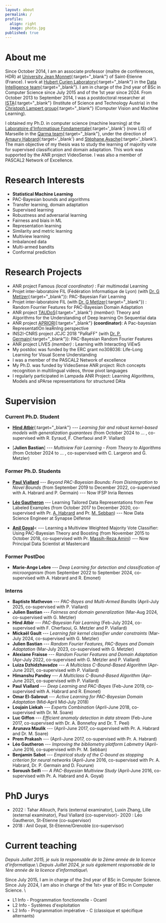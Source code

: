 ```yaml
---
layout: about
permalink: /
profile:
  align: right
  image: photo.jpg
published: true
---
```


# About me

Since October 2014, I am an associate professor (maître de conférences, HDR) at [University Jean Monnet](https://portail.univ-st-etienne.fr){:target="_blank"} of Saint-Etienne (France).
I work at [Hubert Curien Laboratory](http://laboratoirehubertcurien.fr){:target="_blank"} in the [Data Intelligence team](https://laboratoirehubertcurien.univ-st-etienne.fr/en/teams/data-intelligence.html){:target="_blank"}. I am in charge of the 2nd year of BSc in Computer Science since July 2015 and of the 1st year since 2024. From October 2013 to September 2014, I was a postdoctoral researcher at [ISTA](https://ist.ac.at/){:target="_blank"} (Institute of Science and Technology Austria) in the [Christoph Lampert group](http://pub.ist.ac.at/~chl/){:target="_blank"} (Computer Vision and Machine Learning).

I obtained my Ph.D. in computer science (machine learning) at the [Laboratoire d'Informatique Fondamentale](https://www.lis-lab.fr){:target='_blank'} (now LIS) of Marseille in the [Qarma team](https://qarma.lis-lab.fr){:target="_blank"}, under the direction of [Amaury Habrard](https://perso.univ-st-etienne.fr/habrarda/){:target='_blank'} and [Stéphane Ayache](https://stephane-ayache.pedaweb.univ-amu.fr/wordpress/){:target='_blank'}. The main objective of my thesis was to study the learning of majority vote for supervised classification and domain adaptation. This work was supported by the ANR project VideoSense. I was also a member of PASCAL2 Network of Excellence.


# Research Interests

- **Statistical Machine Learning**
- PAC-Bayesian bounds and algorithms
- Transfer learning, domain adaptation
- Supervised learning
- Robustness and adversarial learning
- Fairness and biais in ML
- Representation learning
- Similarity and metric learning
- Multiview learning
- Imbalanced data 
- Multi-armed bandits
- Conformal prediction


# Research Projects
- ANR project Famous *(local coordinator)* : <titre>Fair multimodal Learning</titre>
- Projet inter-laboratoire FIL (Fédération Informatique de Lyon) (with [Dr. G Metlzer](https://guillaumemetzler.github.io"){:target="_blank"}): <titre>PAC-Bayesian Fair Learning</titre>
- Projet inter-laboratoire FIL (with [Dr. G Metlzer](https://guillaumemetzler.github.io"){:target="_blank"}) :	<titre>Random Fourrier Features for PAC-Bayesian Domain Adaptation</titre>
- ANR project [TAUDoS](https://perso.univ-st-etienne.fr/er101405/TAUDoS/){:target="_blank"} *(member)*:	 <titre>Theory and Algorithms for the Understanding of Deep learning On Sequential data</titre>
- ANR project [APRIORI](https://project.inria.fr/apriori/){:target="_blank"} **(coordinator)**:  <titre>A Pac-bayesian RepresentatIOn leaRnIng perspective</titre>
- INS2I-CNRS project JCJC 2018 "PaRaFF" (with [Dr. P. Germain](https://www.pascalgermain.info){:target="_blank"}): <titre>PAC-Bayesian Random Fourier Features</titre>
- ANR project LIVES *(member)* : <titre> Learning with Interacting ViEwS</titre>
- My postdoc was funded by the ERC grant no308036: <titre>Life-Long Learning for Visual Scene Understanding</titre>
- I was a member of the PASCAL2 Network of excellence
- My Ph.D. was funded by VideoSense ANR project: <titre>Rich concepts recognition in multilingual videos, throw pivot languages</titre><br />
- I regularly participated in Lampada ANR Project: <titre> Learning Algorithms, Models and sPArse representations for structured DAta</titre>

# Supervision

### Current Ph.D. Student

- [**Hind Atbir**](https://hatbir.gitlab.io/){:target="_blank"} --- *Learning fair and robust kernel-based models with generalization guarantees*  (from October 2024 to ... , co-supervised with R. Eyraud, F. Cherfaoui and P. Viallard)

- [**Julien Bastian**] --- *Multiview Fair Learning - From Theory to Algorithms*  (from October 2024 to ... , co-supervised with C. Largeron and G. Metzler)

### Former Ph.D. Students

- <a href="https://paulviallard.github.io/" target="_blank">**Paul Viallard**</a> --- <i>Beyond PAC-Bayesian Bounds: From Disintegration to Novel Bounds</i>  (from September 2019 to December 2022, co-supervised with A. Habrard and P. Germain) --- Now IFSP Inria Rennes

- <a href="https://leogautheron.github.io/" target="_blank">**Léo Gautheron**</a> --- Learning Tailored Data Representations from Few Labeled Examples (from October 2017 to December 2020, co-supervised with Pr. <a href="http://perso.univ-st-etienne.fr/habrarda/" target="_blank">A. Habrard</a> and Pr. <a href="http://perso.univ-st-etienne.fr/sebbanma/" target="_blank">M. Sebban</a>) --- Now Data Science Engineer at Synapse Défense

- <a href="https://www.linkedin.com/in/anilgoyal91" target="_blank">**Anil Goyal**</a>< --- Learning a Multiview Weighted Majority Vote Classifier: Using PAC-Bayesian Theory and Boosting  (from November 2015 to October 2018, co-supervised with Pr. <a href="http://ama.liglab.fr/~amini/" target="_blank">Massih-Reza Amini</a>) --- Now Principal Data Scientist at Mastercard 

### Former PostDoc 
- **Marie-Ange Lebre** --- *Deep Learning for detection and classification of microorganism*  (from September 2022 to September 2024, co-supervised with A. Habrard and R. Emonet)

### Interns
- **Baptiste Mathevon** --- *PAC-Bayes and Multi-Armed Bandits* (April-July 2025, co-supervised with P. Viallard)
- **Julien Bastian** --- *Fairness and domain generalization* (Mar-Aug 2024, co-supervised with G. Metzler)<br />
- **Hind Atbir** --- <i>PAC-Bayesian Fair Learning</i> (Feb-July 2024, co-supervised with F. Cherfaoui, G. Metzler and P. Viallard)
- <b>Mickaël Gault</b> --- <i>Learning fair kernel classifier under constraints</i> (Mar-July 2024, co-supervised with G. Metzler)
- <b>Julien Bastian</b> --- <i>Random Fourier Features, PAC-Bayes and Domain Adaptation</i> (Mar-July 2023, co-supervised with G. Metzler)
- <b>Alexiane Fraisse</b> --- <i>Random Fourier Features and Domain Adaptation</i> (Apr-July 2022, co-supervised with G. Metzler and P. Viallard)
- <b>Luiza Dzhidzhavadze</b> --- <i>A Multiclass C-Bound-Based Algorithm</i> (Apr-June 2021, co-supervised with P. Viallard)
- <b>Himanshu Pandey</b> --- <i>A Multiclass C-Bound-Based Algorithm</i> (Apr-June 2021, co-supervised with P. Viallard)
- <b>Paul Viallard</b> --- <i>Deep Learning and PAC-Bayes</i>  (Feb-June 2019, co-supervised with A. Habrard and R. Emonet)
- <b>Omar El-Sabrout</b>  --- <i>Active Learning for PAC-Bayesian Domain Adaptation</i> (Mid-April Mid-July 2018) <br />
- <b>Loujain Liekah</b> --- <i>Experts Combination</i> (April-June 2018, co-supervised with Dr. M. Soare)
- <b>Luc Giffon</b> --- <i>Efficient anomaly detection in data stream</i> (Feb-June 2017, co-supervised with Dr. A. Bonnefoy and Dr. T. Peel)
- <b>Arunava Maulik</b> --- (April-June 2017, co-supervised with Pr. A. Habrard and Dr. M. Soare)
- <b>Prem Prakash</b> ---  (April-June 2017, co-supervised with Pr. A. Habrard)
- <b>Léo Gautheron</b> --- <i>Improving the bibliometry platform Labmetry</i> (April-June 2016, co-supervised with Pr. M. Sebban)
- <b>Benjamin Sabot</b> --- <i>Empirical study of the C-bound as stopping criterion for neural networks</i> (April-June 2016, co-supervised with Pr. A. Habrard, Dr. P. Germain and D. Fourure)
- <b>Soroush Seifi</b> --- <i>A PAC-Bayesian Multiview Study</i> (April-June 2016, co-supervised with Pr. A. Habrard and A. Goyal)

# PhD Jurys
- 2022 : Tahar Allouch, Paris (external examinator), Luxin Zhang, Lille (external examinator), Paul Viallard (co-supervisor)- 2020 : Léo Gautheron, St-Etienne (co-supervisor)
- 2018 : Anil Goyal, St-Etienne/Grenoble (co-supervisor)


# Current teaching
*Depuis Juillet 2015, je suis la responsable de la 2ème année de la licence d'informatique.*\ 
*Depuis Juillet 2024, je suis également responsable de la 1ère année de la licence d'informatique*\

Since July 2015, I am in charge of the 2nd year of BSc in Computer Science.\
Since July 2024, I am also in charge of the 1st> year of BSc in Computer Science. \ 

- L1 Info - Programmation fonctionnelle - Ocaml
- L2 Info - Systèmes d'exploitation
- L2 Info - Programmation impérative - C (classique et spécifique alternants)




